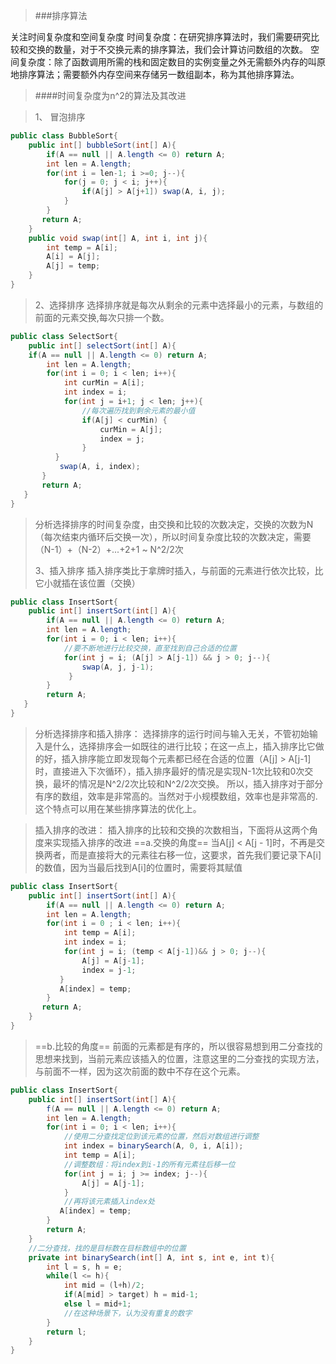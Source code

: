 >###排序算法

关注时间复杂度和空间复杂度
时间复杂度：在研究排序算法时，我们需要研究比较和交换的数量，对于不交换元素的排序算法，我们会计算访问数组的次数。
空间复杂度：除了函数调用所需的栈和固定数目的实例变量之外无需额外内存的叫原地排序算法；需要额外内存空间来存储另一数组副本，称为其他排序算法。

>####时间复杂度为n^2的算法及其改进

>1、 冒泡排序

```java
public class BubbleSort{
	public int[] bubbleSort(int[] A){
    	if(A == null || A.length <= 0) return A;
        int len = A.length;
        for(int i = len-1; i >=0; j--){
        	for(j = 0; j < i; j++){
            	if(A[j] > A[j+1]) swap(A, i, j);
            }
        }
       return A;
    }
    public void swap(int[] A, int i, int j){
		int temp = A[i];
        A[i] = A[j];
        A[j] = temp;
	}
}
```

>2、选择排序
>选择排序就是每次从剩余的元素中选择最小的元素，与数组的前面的元素交换,每次只排一个数。
```java
public class SelectSort{
	public int[] selectSort(int[] A){
   	if(A == null || A.length <= 0) return A;
        int len = A.length;
        for(int i = 0; i < len; i++){
        	int curMin = A[i];
            int index = i;
        	for(int j = i+1; j < len; j++){
                //每次遍历找到剩余元素的最小值
            	if(A[j] < curMin) {
                	curMin = A[j];
                    index = j;
                }
          }
           swap(A, i, index);
       }
       return A;
   }
}
```
> 分析选择排序的时间复杂度，由交换和比较的次数决定，交换的次数为N（每次结束内循环后交换一次），所以时间复杂度比较的次数决定，需要（N-1）+（N-2）+...+2+1 ~ N^2/2次
> 
>3、插入排序
>插入排序类比于拿牌时插入，与前面的元素进行依次比较，比它小就插在该位置（交换）
```java
public class InsertSort{
	public int[] insertSort(int[] A){
    	if(A == null || A.length <= 0) return A;
        int len = A.length;
        for(int i = 0; i < len; i++){
        	//要不断地进行比较交换，直至找到自己合适的位置
        	for(int j = i; (A[j] > A[j-1]) && j > 0; j--){
            	swap(A, j, j-1);
             }
        }
        return A;
   }
}
```
>分析选择排序和插入排序：
 选择排序的运行时间与输入无关，不管初始输入是什么，选择排序会一如既往的进行比较；在这一点上，插入排序比它做的好，插入排序能立即发现每个元素都已经在合适的位置（A[j] > A[j-1]时，直接进入下次循环），插入排序最好的情况是实现N-1次比较和0次交换，最坏的情况是N^2/2次比较和N^2/2次交换。
 所以，插入排序对于部分有序的数组，效率是非常高的。当然对于小规模数组，效率也是非常高的.这个特点可以用在某些排序算法的优化上。

>插入排序的改进：
>插入排序的比较和交换的次数相当，下面将从这两个角度来实现插入排序的改进
>==a.交换的角度==
>当A[j] < A[j - 1]时，不再是交换两者，而是直接将大的元素往右移一位，这要求，首先我们要记录下A[i]的数值，因为当最后找到A[i]的位置时，需要将其赋值
```java
public class InsertSort{
	public int[] insertSort(int[] A){
 	    if(A == null || A.length <= 0) return A;
        int len = A.length;
        for(int i = 0 ; i < len; i++){
        	int temp = A[i];
            int index = i;
 			for(int j = i; (temp < A[j-1])&& j > 0; j--){
				A[j] = A[j-1];
                index = j-1;
           }
           A[index] = temp;
        }
       return A;
    }
}
```
>==b.比较的角度==
>前面的元素都是有序的，所以很容易想到用二分查找的思想来找到，当前元素应该插入的位置，注意这里的二分查找的实现方法，与前面不一样，因为这次前面的数中不存在这个元素。
```java
public class InsertSort{
	public int[] insertSort(int[] A){
		f(A == null || A.length <= 0) return A;
        int len = A.length;
        for(int i = 0; i < len; i++){
			//使用二分查找定位到该元素的位置，然后对数组进行调整
            int index = binarySearch(A, 0, i, A[i]);
            int temp = A[i];
            //调整数组：将index到i-1的所有元素往后移一位
            for(int j = i; j >= index; j--){
            	A[j] = A[j-1];
            }
            //再将该元素插入index处
           A[index] = temp;
        }
        return A;
    }
    //二分查找，找的是目标数在目标数组中的位置
    private int binarySearch(int[] A, int s, int e, int t){
    	int l = s, h = e;
		while(l <= h){
        	int mid = (l+h)/2;
            if(A[mid] > target) h = mid-1;
            else l = mid+1;
            //在这种场景下，认为没有重复的数字
        }
        return l;
    }
}
```

